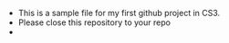 - This is a sample file for my first github project in CS3.
- Please close this repository to your repo
- 
